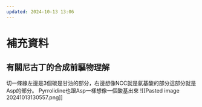 ```yaml
---
updated: 2024-10-13 13:06
---
```

# 補充資料
## 有關尼古丁的合成前驅物理解
切一條線左邊是3個碳是甘油的部分，右邊想像NCC就是氨基酸的部分這部分就是Asp的部分。
Pyrrolidine也跟Asp一樣想像一個酸基出來
![[Pasted image 20241013130557.png]]